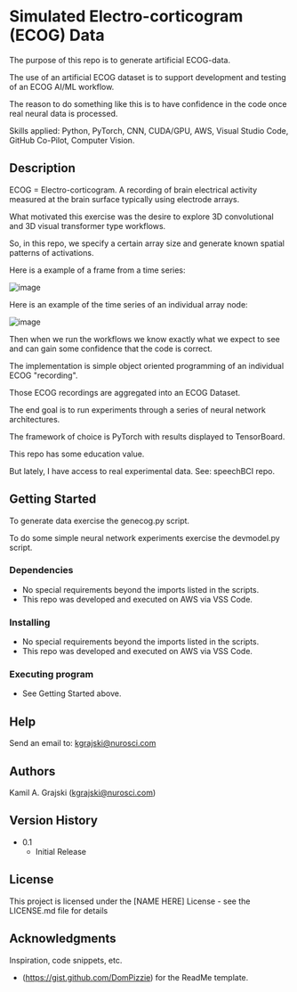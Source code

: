 # Simulated Electro-corticogram (ECOG) Data

The purpose of this repo is to generate artificial ECOG-data.

The use of an artificial ECOG dataset is to support development and testing of an ECOG AI/ML workflow.

The reason to do something like this is to have confidence in the code once real neural data is processed.

Skills applied: Python, PyTorch, CNN, CUDA/GPU, AWS, Visual Studio Code, GitHub Co-Pilot, Computer Vision.

## Description

ECOG = Electro-corticogram.  A recording of brain electrical activity measured at the brain surface typically using electrode arrays.

What motivated this exercise was the desire to explore 3D convolutional and 3D visual transformer type workflows.

So, in this repo, we specify a certain array size and generate known spatial patterns of activations.

Here is a example of a frame from a time series:

![image](https://github.com/user-attachments/assets/fb9847f0-03c8-4471-b6ec-65f4ae12de2a)

Here is an example of the time series of an individual array node:

![image](https://github.com/user-attachments/assets/f66627c7-1e82-4d35-93c7-8224bbe0ef80)

Then when we run the workflows we know exactly what we expect to see and can gain some confidence that the code is correct.

The implementation is simple object oriented programming of an individual ECOG "recording".

Those ECOG recordings are aggregated into an ECOG Dataset.

The end goal is to run experiments through a series of neural network architectures.

The framework of choice is PyTorch with results displayed to TensorBoard.

This repo has some education value.

But lately, I have access to real experimental data. See: speechBCI repo.

## Getting Started

To generate data exercise the genecog.py script.

To do some simple neural network experiments exercise the devmodel.py script.

### Dependencies

* No special requirements beyond the imports listed in the scripts.
* This repo was developed and executed on AWS via VSS Code.

### Installing

* No special requirements beyond the imports listed in the scripts.
* This repo was developed and executed on AWS via VSS Code.

### Executing program

* See Getting Started above.

## Help

Send an email to: kgrajski@nurosci.com

## Authors

Kamil A. Grajski (kgrajski@nurosci.com)

## Version History

* 0.1
    * Initial Release

## License

This project is licensed under the [NAME HERE] License - see the LICENSE.md file for details

## Acknowledgments

Inspiration, code snippets, etc.
* (https://gist.github.com/DomPizzie) for the ReadMe template.
